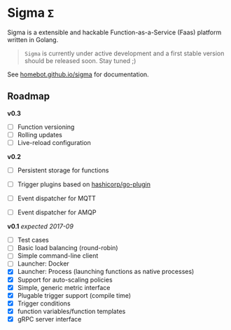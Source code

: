 # Sigma `Σ`

Sigma is a extensible and hackable Function-as-a-Service (Faas) platform written in Golang.

> `Sigma` is currently under active development and a first stable version should be released soon. Stay tuned ;)

See [homebot.github.io/sigma](https://homebot.github.io/sigma) for documentation.

## Roadmap

**v0.3**

- [ ] Function versioning
- [ ] Rolling updates
- [ ] Live-reload configuration

**v0.2**

- [ ] Persistent storage for functions
- [ ] Trigger plugins based on [hashicorp/go-plugin](https://github.com/hashicorp/go-plugin)
- [ ] Event dispatcher for MQTT
- [ ] Event dispatcher for AMQP


**v0.1** *expected 2017-09*

- [ ] Test cases
- [ ] Basic load balancing (round-robin)
- [ ] Simple command-line client
- [ ] Launcher: Docker
- [X] Launcher: Process (launching functions as native processes)
- [X] Support for auto-scaling policies
- [X] Simple, generic metric interface
- [X] Plugable trigger support (compile time)
- [X] Trigger conditions
- [X] function variables/function templates
- [X] gRPC server interface